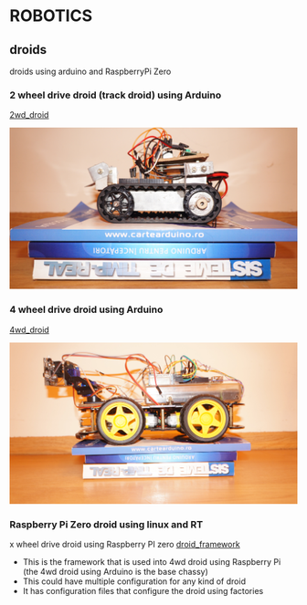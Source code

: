 # ROBOTICS
## droids
droids using arduino and RaspberryPi Zero

### 2 wheel drive droid (track droid) using Arduino
[2wd_droid](2wd/arduino/radio_controlled_droid/readme.md)

![2wd_droid_chasy](2wd/arduino/radio_controlled_droid/docs/track_droid.jpg)

### 4 wheel drive droid using Arduino
[4wd_droid](4wd/arduino/readme.md)

![4wd_doid_chasy](4wd/arduino/docs/4wd_pixy_droid.jpg)

### Raspberry Pi Zero droid using linux and RT
x wheel drive droid using Raspberry PI zero [droid_framework](framework/raspberrypi/README.md)
- This is the framework that is used into 4wd droid using Raspberry Pi (the 4wd droid using Arduino is the base chassy)
- This could have multiple configuration for any kind of droid
- It has configuration files that configure the droid using factories

